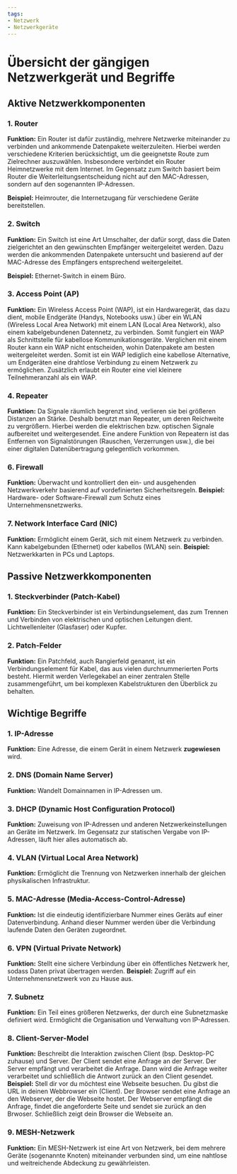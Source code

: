```yaml
---
tags:
- Netzwerk
- Netzwerkgeräte
---
```


# Übersicht der gängigen Netzwerkgerät und Begriffe 

## Aktive Netzwerkkomponenten
### 1. Router
**Funktion:** Ein Router ist dafür zuständig, mehrere Netzwerke miteinander zu verbinden und ankommende Datenpakete weiterzuleiten. 
Hierbei werden verschiedene Kriterien berücksichtigt, um die geeignetste Route zum Zielrechner auszuwählen.
Insbesondere verbindet ein Router Heimnetzwerke mit dem Internet.
Im Gegensatz zum Switch basiert beim Router die Weiterleitungsentscheidung nicht auf den MAC-Adressen, sondern auf den sogenannten IP-Adressen.

**Beispiel:** Heimrouter, die Internetzugang für verschiedene Geräte bereitstellen.

### 2. Switch
**Funktion:** Ein Switch ist eine Art Umschalter, der dafür sorgt, dass die Daten zielgerichtet an den gewünschten Empfänger weitergeleitet werden. 
Dazu werden die ankommenden Datenpakete untersucht und basierend auf der MAC-Adresse des Empfängers entsprechend weitergeleitet.

**Beispiel:** Ethernet-Switch in einem Büro.

### 3. Access Point (AP)
**Funktion:** Ein Wireless Access Point (WAP), ist ein Hardwaregerät, das dazu dient, mobile Endgeräte (Handys, Notebooks usw.) über ein WLAN (Wireless Local Area Network) 
mit einem LAN (Local Area Network), also einem kabelgebundenen Datennetz, zu verbinden. Somit fungiert ein WAP als Schnittstelle für kabellose Kommunikationsgeräte.
Verglichen mit einem Router kann ein WAP nicht entscheiden, wohin Datenpakete am besten weitergeleitet werden. Somit ist ein WAP lediglich eine kabellose Alternative, 
um Endgeräten eine drahtlose Verbindung zu einem Netzwerk zu ermöglichen. Zusätzlich erlaubt ein Router eine viel kleinere Teilnehmeranzahl als ein WAP.

### 4. Repeater
**Funktion:** Da Signale räumlich begrenzt sind, verlieren sie bei größeren Distanzen an Stärke. Deshalb benutzt man Repeater, um deren Reichweite zu vergrößern. 
Hierbei werden die elektrischen bzw. optischen Signale aufbereitet und weitergesendet.
Eine andere Funktion von Repeatern ist das Entfernen von Signalstörungen (Rauschen, Verzerrungen usw.), die bei einer digitalen Datenübertragung gelegentlich vorkommen.

### 6. Firewall
**Funktion:** Überwacht und kontrolliert den ein- und ausgehenden Netzwerkverkehr basierend auf vordefinierten Sicherheitsregeln.
**Beispiel:** Hardware- oder Software-Firewall zum Schutz eines Unternehmensnetzwerks.

### 7. Network Interface Card (NIC)
**Funktion:** Ermöglicht einem Gerät, sich mit einem Netzwerk zu verbinden. Kann kabelgebunden (Ethernet) oder kabellos (WLAN) sein.
**Beispiel:** Netzwerkkarten in PCs und Laptops.

## Passive Netzwerkkomponenten
### 1. Steckverbinder (Patch-Kabel)
**Funktion:** Ein Steckverbinder ist ein Verbindungselement, das zum Trennen und Verbinden von elektrischen und optischen Leitungen dient. Lichtwellenleiter (Glasfaser) oder Kupfer.

### 2. Patch-Felder
**Funktion:** Ein Patchfeld, auch Rangierfeld genannt, ist ein Verbindungselement für Kabel, das aus vielen durchnummerierten Ports besteht. 
Hiermit werden Verlegekabel an einer zentralen Stelle zusammengeführt, um bei komplexen Kabelstrukturen den Überblick zu behalten.

## Wichtige Begriffe
### 1. IP-Adresse
**Funktion:** Eine Adresse, die einem Gerät in einem Netzwerk **zugewiesen** wird.

### 2. DNS (Domain Name Server)
**Funktion:** Wandelt Domainnamen in IP-Adressen um.

### 3. DHCP (Dynamic Host Configuration Protocol)
**Funktion:** Zuweisung von IP-Adressen und anderen Netzwerkeinstellungen an Geräte im Netzwerk. Im Gegensatz zur statischen Vergabe von IP-Adressen, läuft hier alles automatisch ab.

### 4. VLAN (Virtual Local Area Network)
**Funktion:** Ermöglicht die Trennung von Netzwerken innerhalb der gleichen physikalischen Infrastruktur.

### 5. MAC-Adresse (Media-Access-Control-Adresse)
**Funktion:** Ist die eindeutig identifizierbare Nummer eines Geräts auf einer Datenverbindung. Anhand dieser Nummer werden über die Verbindung laufende Daten den Geräten zugeordnet.

### 6. VPN (Virtual Private Network)
**Funktion:** Stellt eine sichere Verbindung über ein öffentliches Netzwerk her, sodass Daten privat übertragen werden.
**Beispiel:** Zugriff auf ein Unternehmensnetzwerk von zu Hause aus.

### 7. Subnetz
**Funktion:** Ein Teil eines größeren Netzwerks, der durch eine Subnetzmaske definiert wird. Ermöglicht die Organisation und Verwaltung von IP-Adressen.

### 8. Client-Server-Model
**Funktion:** Beschreibt die Interaktion zwischen Client (bsp. Desktop-PC zuhause) und Server. Der Client sendet eine Anfrage an der Server. Der Server empfängt und verarbeitet die Anfrage. Dann wird die Anfrage weiter verarbeitet und schließlich die Antwort 
zurück an den Client gesendet.
**Beispiel:** Stell dir vor du möchtest eine Webseite besuchen. Du gibst die URL in deinen Webbrowser ein (Client). Der Browser sendet eine Anfrage an den Webserver, der die Webseite hostet. Der Webserver empfängt die Anfrage, findet die angeforderte Seite und sendet sie zurück an den Brwoser. Schließlich zeigt dein Browser die Webseite an.

### 9. MESH-Netzwerk
**Funktion:** Ein MESH-Netzwerk ist eine Art von Netzwerk, bei dem mehrere Geräte (sogenannte Knoten) miteinander verbunden sind, um eine nahtlose und weitreichende Abdeckung zu gewährleisten.

